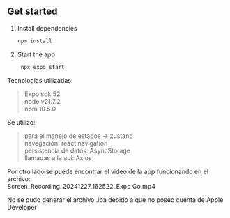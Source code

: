 
## Get started

1. Install dependencies

   ```bash
   npm install
   ```

2. Start the app

   ```bash
    npx expo start
   ```

Tecnologias utilizadas:  
   > Expo sdk 52  
   > node v21.7.2  
   > npm 10.5.0  

Se utilizó:  
   > para el manejo de estados -> zustand  
   > navegación: react navigation  
   > persistencia de datos: AsyncStorage  
   > llamadas a la api: Axios  

Por otro lado se puede encontrar el video de la app funcionando en el archivo:  
Screen_Recording_20241227_162522_Expo Go.mp4

No se pudo generar el archivo .ipa debido a que no poseo cuenta de Apple Developer


   

